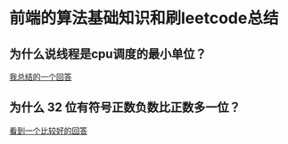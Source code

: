 # 前端的算法基础知识和刷leetcode总结

## 为什么说线程是cpu调度的最小单位？
[我总结的一个回答](https://www.zhihu.com/question/25532384/answer/1248852895)

## 为什么 32 位有符号正数负数比正数多一位？
[看到一个比较好的回答](https://www.pythonf.cn/read/97817)